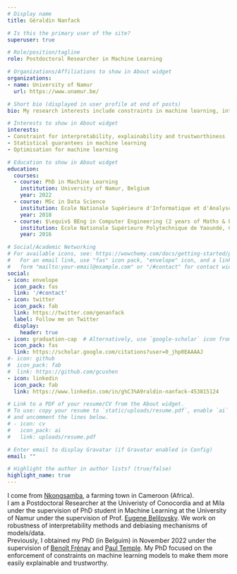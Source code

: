 ```yaml
---
# Display name
title: Géraldin Nanfack

# Is this the primary user of the site?
superuser: true

# Role/position/tagline
role: Postdoctoral Researcher in Machine Learning

# Organizations/Affiliations to show in About widget
organizations:
- name: University of Namur
  url: https://www.unamur.be/

# Short bio (displayed in user profile at end of posts)
bio: My research interests include constraints in machine learning, interpretability and trustworthiness.

# Interests to show in About widget
interests:
- Constraint for interpretability, explainability and trustworthiness
- Statistical guarantees in machine learning
- Optimisation for machine learning

# Education to show in About widget
education:
  courses:
  - course: PhD in Machine Learning
    institution: University of Namur, Belgium
    year: 2022
  - course: MSc in Data Science
    institution: Ecole Nationale Supérieure d'Informatique et d'Analyse des Systèmes, Morocco
    year: 2018
  - course: $\equiv$ BEng in Computer Engineering (2 years of Maths & Physics  + 1 year of Computer Engineering)
    institution: Ecole Nationale Supérieure Polytechnique de Yaoundé, Cameroon
    year: 2016

# Social/Academic Networking
# For available icons, see: https://wowchemy.com/docs/getting-started/page-builder/#icons
#   For an email link, use "fas" icon pack, "envelope" icon, and a link in the
#   form "mailto:your-email@example.com" or "/#contact" for contact widget.
social:
- icon: envelope
  icon_pack: fas
  link: '/#contact'
- icon: twitter
  icon_pack: fab
  link: https://twitter.com/genanfack
  label: Follow me on Twitter
  display:
    header: true
- icon: graduation-cap  # Alternatively, use `google-scholar` icon from `ai` icon pack
  icon_pack: fas
  link: https://scholar.google.com/citations?user=0_jhp0EAAAAJ
#- icon: github
#  icon_pack: fab
#  link: https://github.com/gcushen
- icon: linkedin
  icon_pack: fab
  link: https://www.linkedin.com/in/g%C3%A9raldin-nanfack-453815124

# Link to a PDF of your resume/CV from the About widget.
# To use: copy your resume to `static/uploads/resume.pdf`, enable `ai` icons in `params.toml`,
# and uncomment the lines below.  
# - icon: cv
#   icon_pack: ai
#   link: uploads/resume.pdf

# Enter email to display Gravatar (if Gravatar enabled in Config)
email: ""

# Highlight the author in author lists? (true/false)
highlight_name: true
---
```

I come from [Nkongsamba](https://www.google.com/maps/place/Nkongsamba,+Cameroun/@4.9641452,9.8994963,13z/data=!3m1!4b1!4m5!3m4!1s0x10607f97e36efd31:0x745727d9ce5a9d76!8m2!3d4.9741169!4d9.9353318), a farming town in Cameroon (Africa). \
I am a Postdoctoral Researcher at the Univeristy of Conocordia and at Mila under the supervision of  PhD student in Machine Learning at the University of Namur under the supervision of Prof. [Eugene Belilovsky](https://eugenium.github.io). We work on robustness of interpretability methods and debiasing mechanisms of models/data. \
Previously, I obtained my PhD (in Belguim) in November 2022 under the supervision of [Benoît Frénay](https://directory.unamur.be/staff/bfrenay) and [Paul Temple](https://templep.github.io/). My PhD focused on the enforcement of constraints on machine learning models to make them more easily explainable and trustworthy. 

<!---
{{< icon name="download" pack="fas" >}} Download my {{< staticref "uploads/resume.pdf" "newtab" >}}resumé{{< /staticref >}}.
!--->
